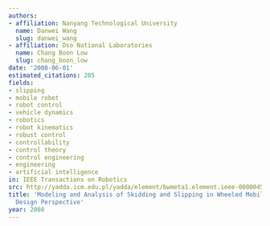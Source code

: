 ```yaml
---
authors:
- affiliation: Nanyang Technological University
  name: Danwei Wang
  slug: danwei_wang
- affiliation: Dso National Laboratories
  name: Chang Boon Low
  slug: chang_boon_low
date: '2008-06-01'
estimated_citations: 205
fields:
- slipping
- mobile robot
- robot control
- vehicle dynamics
- robotics
- robot kinematics
- robust control
- controllability
- control theory
- control engineering
- engineering
- artificial intelligence
in: IEEE Transactions on Robotics
src: http://yadda.icm.edu.pl/yadda/element/bwmeta1.element.ieee-000004509451
title: 'Modeling and Analysis of Skidding and Slipping in Wheeled Mobile Robots: Control
  Design Perspective'
year: 2008
---
```

